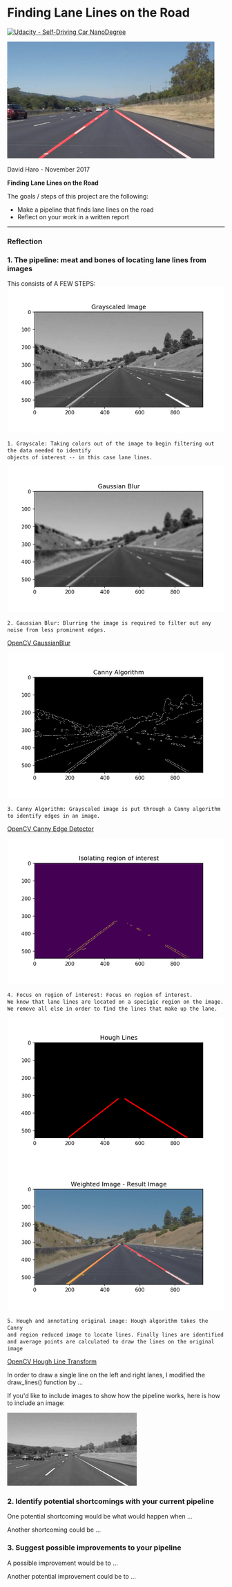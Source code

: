 
# **Finding Lane Lines on the Road** 
[![Udacity - Self-Driving Car NanoDegree](https://s3.amazonaws.com/udacity-sdc/github/shield-carnd.svg)](http://www.udacity.com/drive)

<img src="examples/laneLines_thirdPass.jpg" width="480" alt="Combined Image" />


David Haro - November 2017

**Finding Lane Lines on the Road**

The goals / steps of this project are the following:
* Make a pipeline that finds lane lines on the road
* Reflect on your work in a written report


[//]: # (Image References)

[image1]: ./examples/grayscale.jpg "Grayscale"
[gold]: ./result_images/gold.png "Gold"
[gray]: ./result_images/grayscaled.png "Gray"
[blur]: ./result_images/Gaussian_blur.png "Blur"
[canny]: ./result_images/Canny.png "Canny"
[roi]: ./result_images/Region_of_interest.png "roi"
[hough]: ./result_images/Hough.png "Hough"
[result]: ./result_images/Result.png "Result"

---

### Reflection

### 1. The pipeline: meat and bones of locating lane lines from images

This consists of A FEW STEPS:
![gray]

    1. Grayscale: Taking colors out of the image to begin filtering out the data needed to identify
    objects of interest -- in this case lane lines.
    

![blur]

    2. Gaussian Blur: Blurring the image is required to filter out any noise from less prominent edges.
[OpenCV GaussianBlur](https://docs.opencv.org/2.4/modules/imgproc/doc/filtering.html?highlight=gaussianblur#gaussianblur)

![canny]

    3. Canny Algorithm: Grayscaled image is put through a Canny algorithm
    to identify edges in an image.
[OpenCV Canny Edge Detector](https://docs.opencv.org/2.4/doc/tutorials/imgproc/imgtrans/canny_detector/canny_detector.html#canny-edge-detector)    

![roi]

    4. Focus on region of interest: Focus on region of interest. 
    We know that lane lines are located on a specigic region on the image.
    We remove all else in order to find the lines that make up the lane.




![hough] ![result]

    5. Hough and annotating original image: Hough algorithm takes the Canny
    and region reduced image to locate lines. Finally lines are identified 
    and average points are calculated to draw the lines on the original image
[OpenCV Hough Line Transform](https://docs.opencv.org/3.0-beta/doc/py_tutorials/py_imgproc/py_houghlines/py_houghlines.html#hough-line-transform)

In order to draw a single line on the left and right lanes, I modified the draw_lines() function by ...

If you'd like to include images to show how the pipeline works, here is how to include an image: 

![alt text][image1]


### 2. Identify potential shortcomings with your current pipeline


One potential shortcoming would be what would happen when ... 

Another shortcoming could be ...


### 3. Suggest possible improvements to your pipeline

A possible improvement would be to ...

Another potential improvement could be to ...
